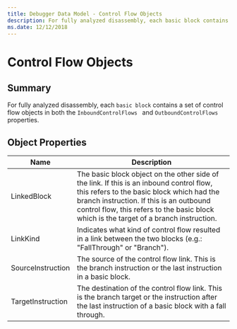 ```yaml
---
title: Debugger Data Model - Control Flow Objects
description: For fully analyzed disassembly, each basic block contains a set of control flow objects.
ms.date: 12/12/2018
---
```

# Control Flow Objects 
## Summary
For fully analyzed disassembly, each `basic block` contains a set of control flow objects in both the  `InboundControlFlows ` and  `OutboundControlFlows ` properties.
## Object Properties
|Name|Description|
|--- |--- |
|LinkedBlock|The basic block object on the other side of the link. If this is an inbound control flow, this refers to the basic block which had the branch instruction. If this is an outbound control flow, this refers to the basic block which is the target of a branch instruction.|
|LinkKind|Indicates what kind of control flow resulted in a link between the two blocks (e.g.: "FallThrough" or "Branch").|
|SourceInstruction|The source of the control flow link. This is the branch instruction or the last instruction in a basic block.|
|TargetInstruction|The destination of the control flow link. This is the branch target or the instruction after the last instruction of a basic block with a fall through.|